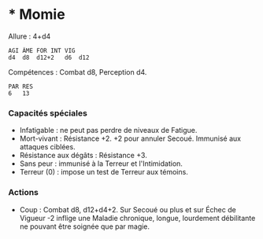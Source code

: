 # * Momie

Allure : 4+d4

	AGI	ÂME	FOR	INT	VIG
	d4	d8	d12+2	d6	d12

Compétences : Combat d8, Perception d4.

	PAR	RES
	6	13

### Capacités spéciales
- Infatigable : ne peut pas perdre de niveaux de Fatigue.
- Mort-vivant : Résistance +2. +2 pour annuler Secoué. Immunisé aux attaques ciblées.
- Résistance aux dégâts : Résistance +3.
- Sans peur : immunisé à la Terreur et l'Intimidation.
- Terreur (0) : impose un test de Terreur aux témoins.

### Actions
- Coup : Combat d8, d12+d4+2. Sur Secoué ou plus et sur Échec de Vigueur -2 inflige une Maladie chronique, longue, lourdement débilitante ne pouvant être soignée que par magie.
